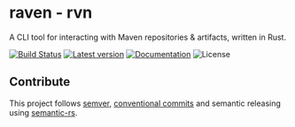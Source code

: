 raven - rvn
===========
A CLI tool for interacting with Maven repositories & artifacts, written in Rust.

[![Build Status](https://travis-ci.org/mandrean/raven.svg?branch=master)](https://travis-ci.org/mandrean/raven)
[![Latest version](https://img.shields.io/crates/v/rvn.svg)](https://crates.io/crates/rvn)
[![Documentation](https://docs.rs/rvn/badge.svg)](https://docs.rs/rvn)
![License](https://img.shields.io/crates/l/rvn.svg)

Contribute
----------
This project follows [semver], [conventional commits] and semantic releasing using [semantic-rs].

[semver]: https://semver.org/
[conventional commits]: https://www.conventionalcommits.org
[semantic-rs]: https://github.com/semantic-rs/semantic-rs
